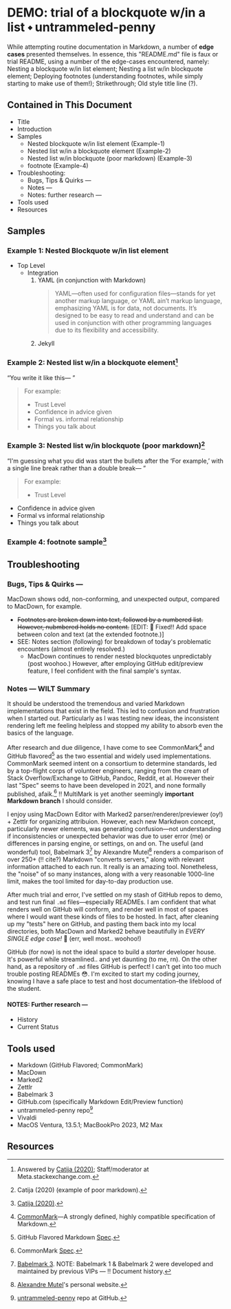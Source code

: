 # DEMO: trial of a blockquote w/in a list ⬩ untrammeled-penny

While attempting routine documentation in Markdown, a number of **edge cases** presented themselves. In essence, this "README.md" file is faux or trial README, using a number of the edge-cases encountered, namely: Nesting a blockquote w/in list element; Nesting a list w/in blockquote element; Deploying footnotes (understanding footnotes, while simply starting to make use of them!); Strikethrough; Old style title line (?).

## Contained in This Document
- Title
- Introduction
- Samples
  - Nested blockquote w/in list element (Example-1)
  - Nested list w/in a blockquote element (Example-2)
  - Nested list w/in blockquote (poor markdown) (Example-3)
  - footnote (Example-4)
- Troubleshooting:
    - Bugs, Tips & Quirks —
    - Notes —
    - Notes: further research —
- Tools used
- Resources

## Samples

### Example 1: Nested Blockquote w/in list element
* Top Level
    * Integration
      1. YAML (in conjunction with Markdown)
         > YAML—often used for configuration files—stands for yet another markup language, or YAML ain’t markup language, emphasizing YAML is for data, not documents. It’s designed to be easy to read and understand and can be used in conjunction with other programming languages due to its flexibility and accessibility.
      1. Jekyll  

### Example 2: Nested list w/in a blockquote element[^1]
“You write it like this— ”

> For example:
>
> - Trust Level
> - Confidence in advice given
> - Formal vs. informal relationship
> - Things you talk about

### Example 3: Nested list w/in blockquote (poor markdown)[^2]

“I'm guessing what you did was start the bullets after the 
‘For example,’ with a single line break rather than a double break— ”  

> For example:
> - Trust Level
- Confidence in advice given
- Formal vs informal relationship
- Things you talk about

### Example 4: footnote sample[^3]

## Troubleshooting

### Bugs, Tips & Quirks —

MacDown shows odd, non-conforming, and unexpected output, compared to MacDown, for example.

- ~~Footnotes are broken down into text, followed by a numbered list. However, nubmbered holds no content.~~  [EDIT: 🧰 Fixed!! Add space between colon and text (at the extended footnote.)]
- SEE: Notes section (following) for breakdown of today's problematic encounters (almost entirely resolved.)
    - MacDown continues to render nested blockquotes unpredictably (post woohoo.) However, after employing GitHub edit/preview feature, I feel confident with the final sample's syntax.

### Notes — WILT Summary

It should be understood the tremendous and varied Markdown implementations that exist in the field. This led to confusion and frustration when I started out. Particularly as I was testing new ideas, the inconsistent rendering left me feeling helpless and stopped my ability to absorb even the basics of the language. 

After research and due diligence, I have come to see CommonMark[^4] and GitHub flavored[^5] as the two essential and widely used implementations. CommonMark seemed intent on a consortium to determine standards, led by a top-flight corps of volunteer engineers, ranging from the cream of Stack Overflow/Exchange to GitHub, Pandoc, Reddit, et al. However their last "Spec" seems to have been developed in 2021, and none formally published, afaik.[^6] ‼️ MultiMark is yet another seemingly **important Markdown branch** I should consider.

I enjoy using MacDown Editor with Marked2 parser/renderer/previewer (oy!) + Zettlr for organizing attribuion. However, each new Markdwon concept, particularly newer elements, was generating confusion—not understanding if inconsistencies or unexpected behavior was due to user error (me) or differences in parsing engine, or settings, on and on. The useful (and wonderful) tool, Babelmark 3[^7] by Alexandre Mutel[^8] renders a comparison of over 250+ (‼️ cite?) Markdown "converts servers," along with relevant information attached to each run. It really is an amazing tool. Nonetheless, the "noise" of so many instances, along with a very reasonable 1000-line limit, makes the tool limited for day-to-day production use. 

After much trial and error, I've settled on my stash of GitHub repos to demo, and test run final `.md` files—especially READMEs. I am confident that what renders well on GitHub will conform, and render well in most of spaces where I would want these kinds of files to be hosted. In fact, after cleaning up my "tests" here on GitHub, and pasting them back into my local directories, both MacDown and Marked2 behave beautifully in _EVERY SINGLE edge case!_ 🎉 (err, well most.. woohoo!)

GitHub (for now) is not the ideal space to build a _starter_ developer house. It's powerful while streamlined.. and yet daunting (to me, rn). On the other hand, as a repository of `.md` files GitHub is perfect! I can't get into too much trouble posting READMEs 😳. I'm excited to start my coding journey, knowing I have a safe place to test and host documentation–the lifeblood of the student.

#### NOTES: Further research —
   - History
   - Current Status

## Tools used

- Markdown (GitHub Flavored; CommonMark)
- MacDown
- Marked2
- Zettlr
- Babelmark 3
- GitHub.com (specifically Markdown Edit/Preview function)
- untrammeled-penny repo[^9]
- Vivaldi
- MacOS Ventura, 13.5.1; MacBookPro 2023, M2 Max

## Resources

[^1]: Answered by [Catija (2020)](https://meta.stackexchange.com/questions/348274/blockquotes-should-be-formatted-to-support-bullet-points-and-numbered-lists); Staff/moderator at Meta.stackexchange.com.

[^2]: Catija (2020) (example of poor markdown).

[^3]: [Catija (2020)](https://meta.stackexchange.com/questions/348274/blockquotes-should-be-formatted-to-support-bullet-points-and-numbered-lists).

[^4]: [CommonMark](https://commonmark.org)—A strongly defined, highly compatible specification of Markdown.

[^5]: GitHub Flavored Markdown [Spec](https://github.github.com/gfm/).

[^6]: CommonMark [Spec](https://spec.commonmark.org).

[^7]: [Babelmark 3](https://babelmark.github.io). NOTE: Babelmark 1 & Babelmark 2 were developed and maintained by previous VIPs — ‼️ Document history.

[^8]: [Alexandre Mutel](http://xoofx.com)'s personal website.

[^9]: [untrammeled-penny](https://github.com/mazal/untrammeled-penny) repo at GitHub.


